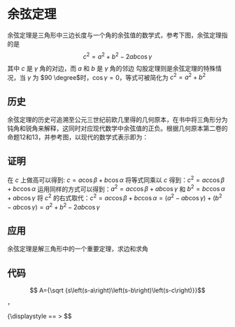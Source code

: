 # 余弦定理

余弦定理是三角形中三边长度与一个角的余弦值的数学式，参考下图，余弦定理指的是
$$
c^{2} = a^{2} + b^{2} - 2ab \cos \gamma
$$
其中 $c$ 是 $\gamma$ 角的对边，而 $a$ 和 $b$ 是 $\gamma$ 角的邻边
勾股定理则是余弦定理的特殊情况，当 $\gamma$ 为 $90 \degree$时，$\cos \gamma = 0$，等式可被简化为 $c^2 = a^2 + b^2$

## 历史

余弦定理的历史可追溯至公元三世纪前欧几里得的几何原本，在书中将三角形分为钝角和锐角来解释，这同时对应现代数学中余弦值的正负。根据几何原本第二卷的命题12和13，并参考图，以现代的数学式表示即为：

## 证明

在 $c$ 上做高可以得到: $c = a \cos \beta + b \cos \alpha$
将等式同乘以 $c$ 得到：$c^{2} = ac \cos \beta + bc \cos \alpha$
运用同样的方式可以得到：$a^{2} = ac \cos \beta + ab \cos \gamma$ 和 $b^{2} = bc \cos \alpha + ab \cos \gamma$
将 $c^{2}$ 的右式取代：$c^{2} = ac \cos \beta + bc \cos \alpha = (a^{2} - ab \cos \gamma) + (b^{2} - ab \cos \gamma) = a^{2} + b^{2} - 2ab \cos \gamma$

## 应用

余弦定理是解三角形中的一个重要定理，求边和求角

## 代码

$$ A={\sqrt {s\left(s-a\right)\left(s-b\right)\left(s-c\right)}}$$，

{\displaystyle == > $$
